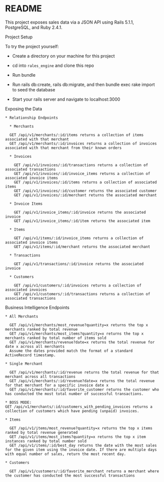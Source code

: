 # README

This project exposes sales data via a JSON API using Rails 5.1.1, PostgreSQL, and Ruby 2.4.1.

Project Setup

To try the project yourself:

  * Create a directory on your machine for this project

  * cd into `rales_engine` and clone this repo

  * Run bundle

  * Run rails db:create, rails db:migrate, and then bundle exec rake import to seed the database

  * Start your rails server and navigate to localhost:3000


  Exposing the Data

    * Relationship Endpoints

      * Merchants

      GET /api/v1/merchants/:id/items returns a collection of items associated with that merchant
      GET /api/v1/merchants/:id/invoices returns a collection of invoices associated with that merchant from their known orders

      * Invoices

        GET /api/v1/invoices/:id/transactions returns a collection of associated transactions
        GET /api/v1/invoices/:id/invoice_items returns a collection of associated invoice items
        GET /api/v1/invoices/:id/items returns a collection of associated items
        GET /api/v1/invoices/:id/customer returns the associated customer
        GET /api/v1/invoices/:id/merchant returns the associated merchant

      * Invoice Items

        GET /api/v1/invoice_items/:id/invoice returns the associated invoice
        GET /api/v1/invoice_items/:id/item returns the associated item

      * Items

        GET /api/v1/items/:id/invoice_items returns a collection of associated invoice items
        GET /api/v1/items/:id/merchant returns the associated merchant

      * Transactions

        GET /api/v1/transactions/:id/invoice returns the associated invoice

      * Customers

        GET /api/v1/customers/:id/invoices returns a collection of associated invoices
        GET /api/v1/customers/:id/transactions returns a collection of associated transactions

  Business Intelligence Endpoints

    * All Merchants

      GET /api/v1/merchants/most_revenue?quantity=x returns the top x merchants ranked by total revenue
      GET /api/v1/merchants/most_items?quantity=x returns the top x merchants ranked by total number of items sold
      GET /api/v1/merchants/revenue?date=x returns the total revenue for date x across all merchants
      Assume the dates provided match the format of a standard ActiveRecord timestamp.

    * Single Merchant

      GET /api/v1/merchants/:id/revenue returns the total revenue for that merchant across all transactions
      GET /api/v1/merchants/:id/revenue?date=x returns the total revenue for that merchant for a specific invoice date x
      GET /api/v1/merchants/:id/favorite_customer returns the customer who has conducted the most total number of successful transactions.

    * BOSS MODE:
    GET /api/v1/merchants/:id/customers_with_pending_invoices returns a collection of customers which have pending (unpaid) invoices.

    * Items

      GET /api/v1/items/most_revenue?quantity=x returns the top x items ranked by total revenue generated
      GET /api/v1/items/most_items?quantity=x returns the top x item instances ranked by total number sold
      GET /api/v1/items/:id/best_day returns the date with the most sales for the given item using the invoice date. If there are multiple days with equal number of sales, return the most recent day.

    * Customers

      GET /api/v1/customers/:id/favorite_merchant returns a merchant where the customer has conducted the most successful transactions
